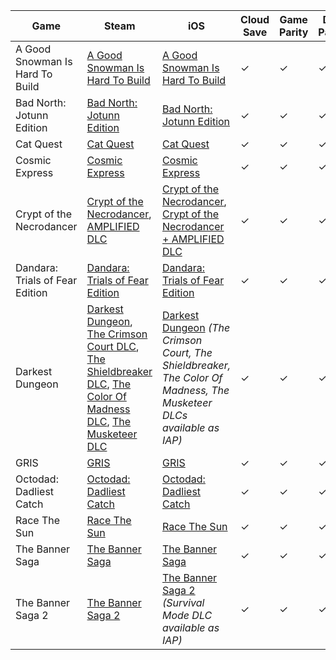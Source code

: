 Game|Steam|iOS|Cloud Save|Game Parity|DLC Parity|Save Compatibility|Notes
-|-|-|-|-|-|-|-
A Good Snowman Is Hard To Build|[A Good Snowman Is Hard To Build](https://store.steampowered.com/app/316610)|[A Good Snowman Is Hard To Build](https://apps.apple.com/us/app/id1040930654)|✓|✓|✓|✓|
Bad North: Jotunn Edition|[Bad North: Jotunn Edition](https://store.steampowered.com/app/688420)|[Bad North: Jotunn Edition](https://apps.apple.com/us/app/id1367121168)|✓|✓|✓|✓|
Cat Quest|[Cat Quest](https://store.steampowered.com/app/593280)|[Cat Quest](https://apps.apple.com/us/app/id1148385289)|✓|✓|✓|✓|
Cosmic Express|[Cosmic Express](https://store.steampowered.com/app/583270)|[Cosmic Express](https://apps.apple.com/us/app/id1152474226)|✓|✓|✓|✓|
Crypt of the Necrodancer|[Crypt of the Necrodancer](https://store.steampowered.com/app/247080), [AMPLIFIED DLC](https://store.steampowered.com/app/554000)|[Crypt of the Necrodancer](https://apps.apple.com/us/app/id1085123968), [Crypt of the Necrodancer + AMPLIFIED DLC](https://apps.apple.com/us/app/id1445623416)|✓|✓|✓|✓|
Dandara: Trials of Fear Edition|[Dandara: Trials of Fear Edition](https://store.steampowered.com/app/612390)|[Dandara: Trials of Fear Edition](https://apps.apple.com/us/app/id1168013926)|✓|✓|✓|✓|
Darkest Dungeon|[Darkest Dungeon](https://store.steampowered.com/app/262060), [The Crimson Court DLC](https://store.steampowered.com/app/580100), [The Shieldbreaker DLC](https://store.steampowered.com/app/702540), [The Color Of Madness DLC](https://store.steampowered.com/app/735730), [The Musketeer DLC](https://store.steampowered.com/app/445700)|[Darkest Dungeon](https://apps.apple.com/us/app/id1199831446) _(The Crimson Court, The Shieldbreaker, The Color Of Madness, The Musketeer DLCs available as IAP)_|✓|✓|✓|✓|
GRIS|[GRIS](https://store.steampowered.com/app/683320)|[GRIS](https://apps.apple.com/us/app/id1445379072)|✓|✓|✓|✓|
Octodad: Dadliest Catch|[Octodad: Dadliest Catch](https://store.steampowered.com/app/224480)|[Octodad: Dadliest Catch](https://apps.apple.com/us/app/id1017367213)|✓|✓|✓|✓|
Race The Sun|[Race The Sun](https://store.steampowered.com/app/253030)|[Race The Sun](https://apps.apple.com/us/app/id700227648)|✓|✓|✓|✓|
The Banner Saga|[The Banner Saga](https://store.steampowered.com/app/237990)|[The Banner Saga](https://apps.apple.com/us/app/id911006986)|✓|✓|✓|✓|
The Banner Saga 2|[The Banner Saga 2](https://store.steampowered.com/app/281640)|[The Banner Saga 2](https://apps.apple.com/us/app/id1107741196) _(Survival Mode DLC available as IAP)_|✓|✓|✓|✓|
